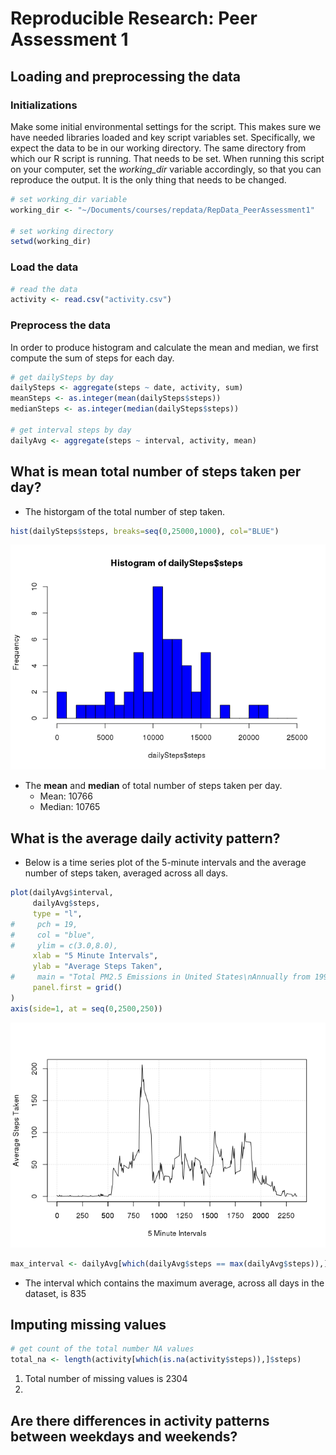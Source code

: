 # Reproducible Research: Peer Assessment 1

## Loading and preprocessing the data

### Initializations

Make some initial environmental settings for the script. This makes sure we have needed libraries loaded and key script variables set. Specifically, we expect the data to be in our working directory. The same directory from which our R script is running. That needs to be set.  When running this script on your computer, set the *working_dir* variable accordingly, so that you can reproduce the output. It is the only thing that needs to be changed.


```r
# set working_dir variable
working_dir <- "~/Documents/courses/repdata/RepData_PeerAssessment1"

# set working directory
setwd(working_dir)
```

### Load the data


```r
# read the data
activity <- read.csv("activity.csv") 
```


### Preprocess the data

In order to produce histogram and calculate the mean and median, we first compute the sum of steps for each day. 


```r
# get dailySteps by day
dailySteps <- aggregate(steps ~ date, activity, sum)
meanSteps <- as.integer(mean(dailySteps$steps))
medianSteps <- as.integer(median(dailySteps$steps))

# get interval steps by day
dailyAvg <- aggregate(steps ~ interval, activity, mean)
```

## What is mean total number of steps taken per day?

* The historgam of the total number of step taken.


```r
hist(dailySteps$steps, breaks=seq(0,25000,1000), col="BLUE")
```

![](PA1_template_files/figure-html/unnamed-chunk-4-1.png) 

* The **mean** and **median** of total number of steps taken per day.
    * Mean: 10766
    * Median: 10765
  
## What is the average daily activity pattern?

* Below is a time series plot of the 5-minute intervals and the average number of steps taken, averaged across all days.



```r
plot(dailyAvg$interval,
     dailyAvg$steps,
     type = "l",
#     pch = 19,
#     col = "blue",
#     ylim = c(3.0,8.0),
     xlab = "5 Minute Intervals",
     ylab = "Average Steps Taken",
#     main = "Total PM2.5 Emissions in United States\nAnnually from 1999 to 2008",
     panel.first = grid()
)
axis(side=1, at = seq(0,2500,250))
```

![](PA1_template_files/figure-html/unnamed-chunk-5-1.png) 



```r
max_interval <- dailyAvg[which(dailyAvg$steps == max(dailyAvg$steps)),]$interval
```

* The interval which contains the maximum average, across all days in the dataset, is $835$


## Imputing missing values


```r
# get count of the total number NA values
total_na <- length(activity[which(is.na(activity$steps)),]$steps)
```

1. Total number of missing values is $2304$
1. 
## Are there differences in activity patterns between weekdays and weekends?

